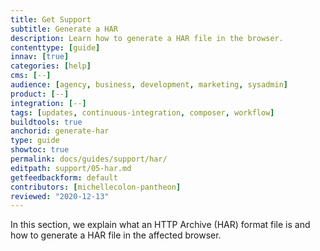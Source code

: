 ```yaml
---
title: Get Support
subtitle: Generate a HAR
description: Learn how to generate a HAR file in the browser.
contenttype: [guide]
innav: [true]
categories: [help]
cms: [--]
audience: [agency, business, development, marketing, sysadmin]
product: [--]
integration: [--]
tags: [updates, continuous-integration, composer, workflow]
buildtools: true
anchorid: generate-har
type: guide
showtoc: true
permalink: docs/guides/support/har/
editpath: support/05-har.md
getfeedbackform: default
contributors: [michellecolon-pantheon]
reviewed: "2020-12-13"
---
```


In this section, we explain what an HTTP Archive (HAR) format file is and how to generate a HAR file in the affected browser.

<Partial file="generate-har-file.md" />
